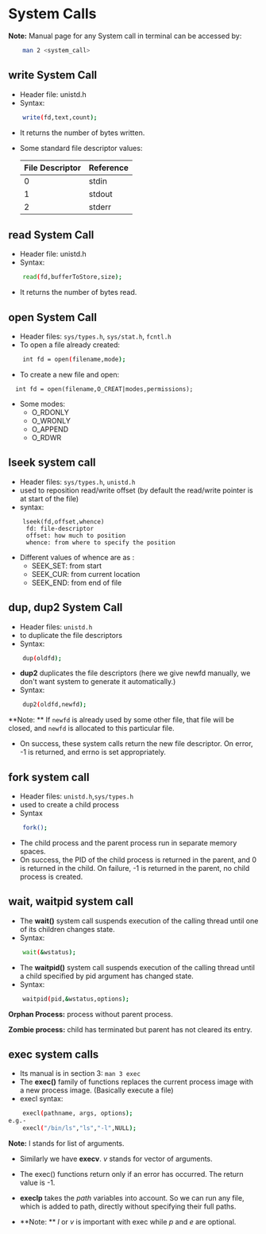 # System Calls

**Note:** Manual page for any System call in terminal can be accessed by:
```BASH
	man 2 <system_call>
```

## write System Call
* Header file: unistd.h
* Syntax:
```BASH
    write(fd,text,count);
```
* It returns the number of bytes written.

* Some standard file descriptor values:

    | File Descriptor | Reference |
    | --------------- | ----------|
    |   0             | stdin     |
    |   1             | stdout    |
    |   2             | stderr    |

## read System Call
* Header file: unistd.h
* Syntax:
```BASH
    read(fd,bufferToStore,size);
```
* It returns the number of bytes read.


## open System Call
* Header files: ```sys/types.h```, ```sys/stat.h```, ```fcntl.h```
* To open a file already created:
```BASH
    int fd = open(filename,mode);
```
* To create a new file and open:
```
  int fd = open(filename,O_CREAT|modes,permissions);
```
* Some modes:
    * O_RDONLY
    * O_WRONLY
    * O_APPEND
    * O_RDWR


## lseek system call
* Header files: ```sys/types.h```, ```unistd.h```
* used to reposition read/write offset (by default the read/write pointer is at start of the file)
* syntax:
```
    lseek(fd,offset,whence)
     fd: file-descriptor
     offset: how much to position
     whence: from where to specify the position
```

* Different values of whence are as :
    * SEEK_SET: from start
    * SEEK_CUR: from current location
    * SEEK_END: from end of file


## dup, dup2 System Call

* Header files: ```unistd.h```
* to duplicate the file descriptors
* Syntax:
```BASH
    dup(oldfd);
```
* **dup2** duplicates the file descriptors (here we give newfd manually, we don't want system to generate it automatically.)
* Syntax:
```BASH
    dup2(oldfd,newfd);
```
**Note: ** If ```newfd``` is already used by some other file, that file will be closed, and ```newfd``` is allocated to
this particular file.

* On  success, these system calls return the new file descriptor.  On error, -1 is returned, and errno is set appropriately.

## fork system call
* Header files: ```unistd.h```,```sys/types.h```
* used to create a child process
* Syntax
```BASH
    fork();
```
* The  child  process  and the parent process run in separate memory spaces.
* On  success, the PID of the child process is returned in the parent, and 0 is returned in the child. On failure, -1 is returned in  the  parent, no child process is created.

## wait, waitpid system call
* The  **wait()** system call suspends execution of the calling thread until one of its children changes state.
* Syntax:
```BASH
    wait(&wstatus);
```
* The **waitpid()** system call suspends execution of the calling thread until a child specified by pid argument has changed state.
* Syntax:
```BASH
    waitpid(pid,&wstatus,options);
```
**Orphan Process:** process without parent process.

**Zombie process:** child has terminated but parent has not cleared its entry.

## exec system calls
* Its manual is in section 3: 
```man 3 exec```
* The  **exec()**  family of functions replaces the current process image with a new process image. (Basically execute a file)
* execl syntax:
```BASH
    execl(pathname, args, options);
e.g.-
    execl("/bin/ls","ls","-l",NULL);
```
**Note:** l stands for list of arguments.

* Similarly we have **execv**. *v* stands for vector of arguments.

* The  exec()  functions  return  only if an error has occurred.  The return value is -1.
* **execlp** takes the *path* variables
into account. So we can run any file, which is added to path, directly without specifying their full paths.
* **Note: ** *l* or *v* is important with exec while *p* and *e* are optional.





